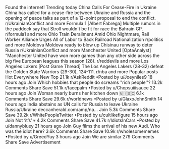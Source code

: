 Found the internet!
Trending today
China Calls For Cease-Fire in Ukraine
China has called for a cease-fire between Ukraine and Russia and the opening of peace talks as part of a 12-point proposal to end the conflict.
r/UkrainianConflict and more
Formula 1
[Albert Fabrega] Multiple rumors in the paddock say that Stroll wouldn't be fit for race the Bahrain GP.
r/formula1 and more
Ohio Train Derailment
Amid Ohio Nightmare, Rail Worker Alliance Urges All of Labor to Back Railroad Nationalization
r/politics and more
Moldova
Moldova ready to blow up Chisinau runway to deter Russia
r/UkrainianConflict and more
Manchester United
[OptaAnalyst] “Manchester United have won more games than any other side across the big five European leagues this season (28).
r/reddevils and more
Los Angeles Lakers
[Post Game Thread] The Los Angeles Lakers (28-32) defeat the Golden State Warriors (29-30), 124-111.
r/nba and more
Popular posts
Hot
Everywhere
New
Top
21.1k
r/AskReddit
•Posted by
u/Joeyniles9
18 hours ago
Join
Which hobbies that people do screams "rich people''?
13.2k Comments
Share
Save
51.1k
r/facepalm
•Posted by
u/Chopsuiiisauce
22 hours ago
Join
Woman nearly burns her kitchen down
 🇲​🇮​🇸​🇨​
6.1k Comments
Share
Save
29.6k
r/worldnews
•Posted by
u/GlaxoJohnSmith
14 hours ago
India abstains as UN calls for Russia to leave Ukraine
Russia/Ukraine
deccanherald.com/amp/na...
Join
5.3k Comments
Share
Save
39.2k
r/WhitePeopleTwitter
•Posted by
u/cultlikefigure
15 hours ago
Join
Not ‘it’s’ 💀
4.2k Comments
Share
Save
41.7k
r/IdiotsInCars
•Posted by
u/dannybluey
21 hours ago
Join
Guy films the arrival of his new Audi. Who was the idiot here?
3.6k Comments
Share
Save
10.9k
r/wholesomememes
•Posted by
u/GreedYuy
3 hours ago
Join
We are similar
279 Comments
Share
Save
Advertisement